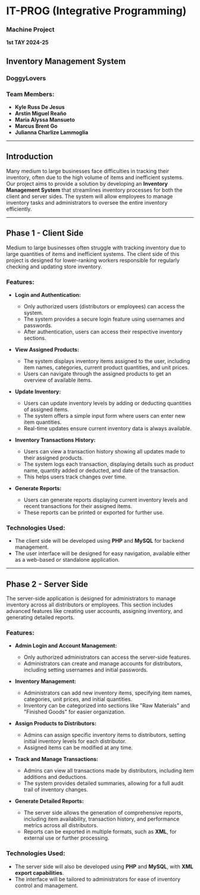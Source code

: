 # IT-PROG (Integrative Programming)  
### Machine Project  
**1st TAY 2024-25**  

## Inventory Management System

### DoggyLovers  

### Team Members:
- **Kyle Russ De Jesus**
- **Arstin Miguel Reaño**
- **Maria Alyssa Mansueto**
- **Marcus Brent Go**
- **Julianna Charlize Lammoglia**

---

## Introduction
Many medium to large businesses face difficulties in tracking their inventory, often due to the high volume of items and inefficient systems. Our project aims to provide a solution by developing an **Inventory Management System** that streamlines inventory processes for both the client and server sides. The system will allow employees to manage inventory tasks and administrators to oversee the entire inventory efficiently.

---

## Phase 1 - Client Side
Medium to large businesses often struggle with tracking inventory due to large quantities of items and inefficient systems. The client side of this project is designed for lower-ranking workers responsible for regularly checking and updating store inventory.

### Features:

- **Login and Authentication:**
  - Only authorized users (distributors or employees) can access the system.
  - The system provides a secure login feature using usernames and passwords.
  - After authentication, users can access their respective inventory sections.

- **View Assigned Products:**
  - The system displays inventory items assigned to the user, including item names, categories, current product quantities, and unit prices.
  - Users can navigate through the assigned products to get an overview of available items.

- **Update Inventory:**
  - Users can update inventory levels by adding or deducting quantities of assigned items.
  - The system offers a simple input form where users can enter new item quantities.
  - Real-time updates ensure current inventory data is always available.

- **Inventory Transactions History:**
  - Users can view a transaction history showing all updates made to their assigned products.
  - The system logs each transaction, displaying details such as product name, quantity added or deducted, and date of the transaction.
  - This helps users track changes over time.

- **Generate Reports:**
  - Users can generate reports displaying current inventory levels and recent transactions for their assigned items.
  - These reports can be printed or exported for further use.

### Technologies Used:
- The client side will be developed using **PHP** and **MySQL** for backend management.
- The user interface will be designed for easy navigation, available either as a web-based or standalone application.

---

## Phase 2 - Server Side
The server-side application is designed for administrators to manage inventory across all distributors or employees. This section includes advanced features like creating user accounts, assigning inventory, and generating detailed reports.

### Features:

- **Admin Login and Account Management:**
  - Only authorized administrators can access the server-side features.
  - Administrators can create and manage accounts for distributors, including setting usernames and initial passwords.

- **Inventory Management:**
  - Administrators can add new inventory items, specifying item names, categories, unit prices, and initial quantities.
  - Inventory can be categorized into sections like "Raw Materials" and "Finished Goods" for easier organization.

- **Assign Products to Distributors:**
  - Admins can assign specific inventory items to distributors, setting initial inventory levels for each distributor.
  - Assigned items can be modified at any time.

- **Track and Manage Transactions:**
  - Admins can view all transactions made by distributors, including item additions and deductions.
  - The system provides detailed summaries, allowing for a full audit trail of inventory changes.

- **Generate Detailed Reports:**
  - The server side allows the generation of comprehensive reports, including item availability, transaction history, and performance metrics across all distributors.
  - Reports can be exported in multiple formats, such as **XML**, for external use or further processing.

### Technologies Used:
- The server side will also be developed using **PHP** and **MySQL**, with **XML export capabilities**.
- The interface will be tailored to administrators for ease of inventory control and management.
